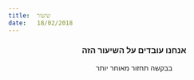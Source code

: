 ```yaml
---
title:  שיעור
date:   18/02/2018
---
```


### <center>אנחנו עובדים על השיעור הזה</center>
<center>בבקשה תחזור מאוחר יותר</center>